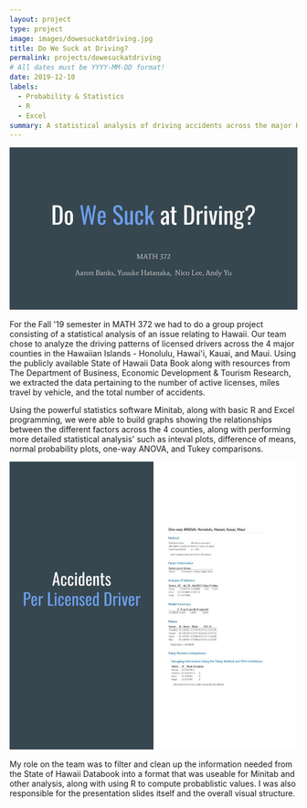 ```yaml
---
layout: project
type: project
image: images/dowesuckatdriving.jpg
title: Do We Suck at Driving?
permalink: projects/dowesuckatdriving
# All dates must be YYYY-MM-DD format!
date: 2019-12-10
labels:
  - Probability & Statistics
  - R
  - Excel
summary: A statistical analysis of driving accidents across the major Hawaiian Islands.
---
```


<img class="ui image" src="../images/dowesuckatdriving.jpg">

For the Fall '19 semester in MATH 372 we had to do a group project consisting of a statistical analysis of an issue relating to Hawaii. Our team chose to analyze the driving patterns of licensed drivers across the 4 major counties in the Hawaiian Islands - Honolulu, Hawai'i, Kauai, and Maui. Using the publicly available State of Hawaii Data Book along with resources from The Department of Business, Economic Development & Tourism Research, we extracted the data pertaining to the number of active licenses, miles travel by vehicle, and the total number of accidents.

Using the powerful statistics software Minitab, along with basic R and Excel programming, we were able to build graphs showing the relationships between the different factors across the 4 counties, along with performing more detailed statistical analysis' such as inteval plots, difference of means, normal probability plots, one-way ANOVA, and Tukey comparisons.

<img class="ui image" src="../images/drivinganalysis.jpg">

My role on the team was to filter and clean up the information needed from the State of Hawaii Databook into a format that was useable for Minitab and other analysis, along with using R to compute probablistic values. I was also responsible for the presentation slides itself and the overall visual structure.



